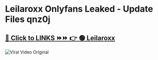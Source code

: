 
 # Leilaroxx Onlyfans Leaked - Update Files qnz0j

## <h2><a href="https://clipsfans.com/Leilaroxx&ref=git">🔗 Click to LINKS ⏩⏩ 👉 🟢 Leilaroxx </a></h2>

<a href="https://clipsfans.com/Leilaroxx&ref=git" rel="nofollow" data-target="animated-image.originalLink"><img src="https://i.ibb.co.com/xMMVF88/686577567.gif" alt="Viral Video Original" style="max-width: 100%; display: inline-block;" data-target="animated-image.originalImage"></a>

